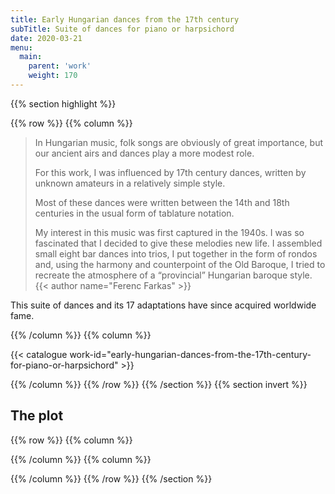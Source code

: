 ```yaml
---
title: Early Hungarian dances from the 17th century
subTitle: Suite of dances for piano or harpsichord
date: 2020-03-21
menu:
  main:
    parent: 'work'
    weight: 170
---
```


{{% section highlight %}}

{{% row %}}
{{% column %}}

> In Hungarian music, folk songs are obviously of great importance,
> but our ancient airs and dances play a more  modest role.
>
> For this work, I was influenced by 17th century dances, written by
> unknown amateurs in a relatively simple style.
>
> Most of these dances were written between the 14th and 18th centuries
> in the usual form of tablature notation.
>
> My interest in this music was first captured in the 1940s.
> I was so fascinated that I decided to give these melodies new life.
> I assembled small eight bar dances into trios, I put together in the
> form of rondos and, using the harmony and counterpoint of the Old Baroque,
> I tried to recreate the atmosphere of a “provincial” Hungarian baroque style.
> {{< author name="Ferenc Farkas" >}}

This suite of dances and its 17 adaptations have since acquired worldwide fame.

{{% /column %}}
{{% column %}}

{{< catalogue work-id="early-hungarian-dances-from-the-17th-century-for-piano-or-harpsichord" >}}

{{% /column %}}
{{% /row %}}
{{% /section %}}
{{% section invert %}}
## The plot

{{% row %}}
{{% column %}}


{{% /column %}}
{{% column %}}



{{% /column %}}
{{% /row %}}
{{% /section %}}
